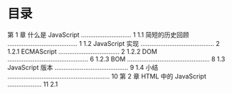 # 目录

第 1 章 什么是 JavaScript ............................ 1
1.1 简短的历史回顾 ....................................... 1
1.2 JavaScript 实现 ......................................... 2
1.2.1 ECMAScript .................................. 2
1.2.2 DOM ............................................. 6
1.2.3 BOM .............................................. 8
1.3 JavaScript 版本 ......................................... 9
1.4 小结 ......................................................... 10
第 2 章 HTML 中的 JavaScript ................... 11
2.1 <script>元素 ......................................... 11
2.1.1 标签位置 ...................................... 13
2.1.2 推迟执行脚本 .............................. 14
2.1.3 异步执行脚本 .............................. 14
2.1.4 动态加载脚本 .............................. 15
2.1.5 XHTML 中的变化 ........................ 16
2.1.6 废弃的语法 .................................. 17
2.2 行内代码与外部文件 ............................... 18
2.3 文档模式 .................................................. 18
2.4 <noscript>元素 .................................... 19
2.5 小结 ......................................................... 20
第 3 章 语言基础 ............................................ 21
3.1 语法 ......................................................... 21
3.1.1 区分大小写 .................................. 21
3.1.2 标识符 .......................................... 21
3.1.3 注释 .............................................. 22
3.1.4 严格模式 ...................................... 22
3.1.5 语句 .............................................. 22
3.2 关键字与保留字 ...................................... 23
3.3 变量 ......................................................... 24
3.3.1 var 关键字 .................................. 24
3.3.2 let 声明 ...................................... 25
3.3.3 const 声明 .................................. 28
3.3.4 声明风格及最佳实践 ................... 29
3.4 数据类型 .................................................. 30
3.4.1 typeof 操作符 ............................ 30
3.4.2 Undefined 类型 ......................... 30
3.4.3 Null 类型 .................................... 32
3.4.4 Boolean 类型 .............................. 33
3.4.5 Number 类型 ................................ 33
3.4.6 String 类型 ................................ 38
3.4.7 Symbol 类型 ................................ 44
3.4.8 Object 类型 ................................ 56
3.5 操作符 ..................................................... 56
3.5.1 一元操作符 .................................. 56
3.5.2 位操作符 ...................................... 59
3.5.3 布尔操作符 .................................. 64
3.5.4 乘性操作符 .................................. 66
3.5.5 指数操作符 .................................. 67
3.5.6 加性操作符 .................................. 68
3.5.7 关系操作符 .................................. 69
3.5.8 相等操作符 .................................. 70
3.5.9 条件操作符 .................................. 72
3.5.10 赋值操作符 ................................ 72
3.5.11 逗号操作符 ................................ 73
3.6 语句 ......................................................... 73
3.6.1 if 语句 ........................................ 73
3.6.2 do-while 语句 ............................ 74
3.6.3 while 语句 .................................. 74
xiv 目 录
3.6.4 for 语句 ...................................... 74
3.6.5 for-in 语句 ................................ 75
3.6.6 for-of 语句 ................................ 76
3.6.7 标签语句 ...................................... 76
3.6.8 break 和 continue 语句 ........... 76
3.6.9 with 语句 .................................... 78
3.6.10 switch 语句 .............................. 78
3.7 函数 ......................................................... 80
3.8 小结 ......................................................... 82
第 4 章 变量、作用域与内存....................... 83
4.1 原始值与引用值 ...................................... 83
4.1.1 动态属性 ...................................... 83
4.1.2 复制值 .......................................... 84
4.1.3 传递参数 ...................................... 85
4.1.4 确定类型 ...................................... 86
4.2 执行上下文与作用域 .............................. 87
4.2.1 作用域链增强 .............................. 89
4.2.2 变量声明 ...................................... 90
4.3 垃圾回收 ................................................. 94
4.3.1 标记清理 ...................................... 95
4.3.2 引用计数 ...................................... 95
4.3.3 性能 ............................................. 96
4.3.4 内存管理 ...................................... 97
4.4 小结 ....................................................... 101
第 5 章 基本引用类型 ................................. 103
5.1 Date ...................................................... 103
5.1.1 继承的方法 ................................ 105
5.1.2 日期格式化方法 ........................ 106
5.1.3 日期/时间组件方法 ................... 106
5.2 RegExp .................................................. 107
5.2.1 RegExp 实例属性 ...................... 109
5.2.2 RegExp 实例方法 ...................... 109
5.2.3 RegExp 构造函数属性 .............. 111
5.2.4 模式局限 .................................... 113
5.3 原始值包装类型 .................................... 113
5.3.1 Boolean .................................... 114
5.3.2 Number ...................................... 115
5.3.3 String ...................................... 117
5.4 单例内置对象 ........................................ 128
5.4.1 Global ...................................... 128
5.4.2 Math .......................................... 132
5.5 小结 ....................................................... 135
第 6 章 集合引用类型 ................................. 136
6.1 Object .................................................. 136
6.2 Array .................................................... 138
6.2.1 创建数组 .................................... 138
6.2.2 数组空位 .................................... 140
6.2.3 数组索引 .................................... 141
6.2.4 检测数组 .................................... 142
6.2.5 迭代器方法 ................................ 143
6.2.6 复制和填充方法 ........................ 143
6.2.7 转换方法 .................................... 145
6.2.8 栈方法 ....................................... 147
6.2.9 队列方法 .................................... 147
6.2.10 排序方法 .................................. 148
6.2.11 操作方法 .................................. 150
6.2.12 搜索和位置方法 ...................... 151
6.2.13 迭代方法 .................................. 153
6.2.14 归并方法 .................................. 154
6.3 定型数组 ............................................... 155
6.3.1 历史 ........................................... 155
6.3.2 ArrayBuffer ............................ 155
6.3.3 DataView .................................. 156
6.3.4 定型数组 .................................... 159
6.4 Map ........................................................ 163
6.4.1 基本 API .................................... 164
6.4.2 顺序与迭代 ................................ 166
6.4.3 选择 Object 还是 Map .............. 168
6.5 WeakMap ................................................ 168
6.5.1 基本 API .................................... 168
6.5.2 弱键 ........................................... 170
6.5.3 不可迭代键 ................................ 170
6.5.4 使用弱映射 ................................ 171
目 录 xv
2
3
4
5
6
7
8
9
10
11
12
13
14
15
16
18
17
6.6 Set ......................................................... 173
6.6.1 基本 API ..................................... 173
6.6.2 顺序与迭代 ................................ 175
6.6.3 定义正式集合操作 ..................... 176
6.7 WeakSet ................................................ 178
6.7.1 基本 API ..................................... 178
6.7.2 弱值 ............................................ 179
6.7.3 不可迭代值 ................................ 180
6.7.4 使用弱集合 ................................ 180
6.8 迭代与扩展操作 .................................... 180
6.9 小结 ....................................................... 182
第 7 章 迭代器与生成器 ............................. 183
7.1 理解迭代 ................................................ 183
7.2 迭代器模式 ............................................ 184
7.2.1 可迭代协议 ................................ 184
7.2.2 迭代器协议 ................................ 186
7.2.3 自定义迭代器 ............................ 188
7.2.4 提前终止迭代器 ......................... 190
7.3 生成器 .................................................... 192
7.3.1 生成器基础 ................................ 192
7.3.2 通过 yield 中断执行 ................ 194
7.3.3 生成器作为默认迭代器 ............. 201
7.3.4 提前终止生成器 ......................... 202
7.4 小结 ....................................................... 204
第 8 章 对象、类与面向对象编程 ............ 205
8.1 理解对象 ................................................ 205
8.1.1 属性的类型 ................................ 206
8.1.2 定义多个属性 ............................ 208
8.1.3 读取属性的特性 ......................... 209
8.1.4 合并对象 .................................... 210
8.1.5 对象标识及相等判定 ................. 213
8.1.6 增强的对象语法 ......................... 213
8.1.7 对象解构 .................................... 216
8.2 创建对象 ................................................ 220
8.2.1 概述 ............................................ 220
8.2.2 工厂模式 .................................... 220
8.2.3 构造函数模式 ............................ 221
8.2.4 原型模式 .................................... 224
8.2.5 对象迭代 .................................... 233
8.3 继承 ....................................................... 238
8.3.1 原型链 ........................................ 238
8.3.2 盗用构造函数 ............................ 243
8.3.3 组合继承 .................................... 244
8.3.4 原型式继承 ................................ 245
8.3.5 寄生式继承 ................................ 246
8.3.6 寄生式组合继承 ........................ 247
8.4 类 ........................................................... 249
8.4.1 类定义 ........................................ 249
8.4.2 类构造函数 ................................ 250
8.4.3 实例、原型和类成员 ................. 254
8.4.4 继承............................................ 258
8.5 小结 ....................................................... 265
第 9 章 代理与反射 ..................................... 266
9.1 代理基础 ................................................ 266
9.1.1 创建空代理 ................................ 266
9.1.2 定义捕获器 ................................ 267
9.1.3 捕获器参数和反射 API ............. 268
9.1.4 捕获器不变式 ............................ 270
9.1.5 可撤销代理 ................................ 271
9.1.6 实用反射 API ............................. 271
9.1.7 代理另一个代理 ........................ 273
9.1.8 代理的问题与不足 ..................... 273
9.2 代理捕获器与反射方法 ......................... 274
9.2.1 get() ......................................... 275
9.2.2 set() ......................................... 275
9.2.3 has() ......................................... 276
9.2.4 defineProperty() ................. 277
9.2.5 getOwnProperty￾Descriptor() .......................... 277
9.2.6 deleteProperty() ................. 278
9.2.7 ownKeys() ................................ 279
9.2.8 getPrototypeOf() ................. 279
9.2.9 setPrototypeOf() ................. 280
xvi 目 录
9.2.10 isExtensible() .................... 280
9.2.11 preventExtensions() ......... 281
9.2.12 apply() .................................. 281
9.2.13 construct() .......................... 282
9.3 代理模式 ............................................... 283
9.3.1 跟踪属性访问 ............................ 283
9.3.2 隐藏属性 .................................... 283
9.3.3 属性验证 .................................... 284
9.3.4 函数与构造函数参数验证 ......... 284
9.3.5 数据绑定与可观察对象 ............. 285
9.4 小结 ....................................................... 286
第 10 章 函数 ................................................ 287
10.1 箭头函数 .............................................. 288
10.2 函数名 ................................................. 289
10.3 理解参数 .............................................. 290
10.4 没有重载 .............................................. 292
10.5 默认参数值 .......................................... 293
10.6 参数扩展与收集 .................................. 295
10.6.1 扩展参数 ................................ 295
10.6.2 收集参数 ................................ 296
10.7 函数声明与函数表达式 ....................... 297
10.8 函数作为值 .......................................... 297
10.9 函数内部 .............................................. 299
10.9.1 arguments ............................ 299
10.9.2 this ....................................... 300
10.9.3 caller ................................... 301
10.9.4 new.target .......................... 301
10.10 函数属性与方法 ................................ 302
10.11 函数表达式 ........................................ 304
10.12 递归 ................................................... 306
10.13 尾调用优化 ........................................ 307
10.13.1 尾调用优化的条件 ............. 307
10.13.2 尾调用优化的代码 ............. 309
10.14 闭包 ................................................... 309
10.14.1 this 对象 .......................... 312
10.14.2 内存泄漏 ............................ 314
10.15 立即调用的函数表达式 ..................... 314
10.16 私有变量 ........................................... 316
10.16.1 静态私有变量 .................... 317
10.16.2 模块模式 ............................ 318
10.16.3 模块增强模式 .................... 320
10.17 小结 ................................................... 321
第 11 章 期约与异步函数 ........................... 322
11.1 异步编程 ............................................. 322
11.1.1 同步与异步 ............................ 322
11.1.2 以往的异步编程模式 ............. 323
11.2 期约 ..................................................... 325
11.2.1 Promises/A+规范 ................... 325
11.2.2 期约基础 ................................ 325
11.2.3 期约的实例方法 .................... 329
11.2.4 期约连锁与期约合成 ............. 338
11.2.5 期约扩展 ................................ 345
11.3 异步函数 ............................................. 347
11.3.1 异步函数 ................................ 348
11.3.2 停止和恢复执行 .................... 353
11.3.3 异步函数策略 ........................ 356
11.4 小结 ..................................................... 360
第 12 章 BOM .............................................. 361
12.1 window 对象 ....................................... 361
12.1.1 Global 作用域 ...................... 361
12.1.2 窗口关系 ................................ 362
12.1.3 窗口位置与像素比 ................ 362
12.1.4 窗口大小 ................................ 363
12.1.5 视口位置 ................................ 364
12.1.6 导航与打开新窗口 ................ 365
12.1.7 定时器 .................................... 368
12.1.8 系统对话框 ............................ 370
12.2 location 对象 ................................... 372
12.2.1 查询字符串 ............................ 372
12.2.2 操作地址 ................................ 373
12.3 navigator 对象 ................................. 375
12.3.1 检测插件 ................................ 376
12.3.2 注册处理程序 ........................ 378
目 录 xvii
2
3
4
5
6
7
8
9
10
11
12
13
14
15
16
18
17
12.4 screen 对象 ........................................ 379
12.5 history 对象 ...................................... 379
12.5.1 导航 ........................................ 379
12.5.2 历史状态管理 ......................... 380
12.6 小结 ..................................................... 381
第 13 章 客户端检测 ................................... 382
13.1 能力检测 .............................................. 382
13.1.1 安全能力检测 ......................... 383
13.1.2 基于能力检测进行浏览器
分析 ........................................ 384
13.2 用户代理检测 ...................................... 386
13.2.1 用户代理的历史 ..................... 386
13.2.2 浏览器分析 ............................ 392
13.3 软件与硬件检测 .................................. 394
13.3.1 识别浏览器与操作系统 ......... 394
13.3.2 浏览器元数据 ......................... 395
13.3.3 硬件 ........................................ 400
13.4 小结 ..................................................... 400
第 14 章 DOM ............................................... 401
14.1 节点层级 .............................................. 401
14.1.1 Node 类型 .............................. 402
14.1.2 Document 类型 ...................... 407
14.1.3 Element 类型 ........................ 414
14.1.4 Text 类型 .............................. 420
14.1.5 Comment 类型 ........................ 423
14.1.6 CDATASection 类型 .............. 423
14.1.7 DocumentType 类型 .............. 424
14.1.8 DocumentFragment 类型 ..... 424
14.1.9 Attr 类型 .............................. 425
14.2 DOM 编程 ............................................ 426
14.2.1 动态脚本 ................................ 426
14.2.2 动态样式 ................................ 428
14.2.3 操作表格 ................................ 429
14.2.4 使用 NodeList ...................... 431
14.3 MutationObserver 接口 ................... 432
14.3.1 基本用法 ................................ 433
14.3.2 MutationObserverInit
与观察范围 ............................ 437
14.3.3 异步回调与记录队列 ............. 442
14.3.4 性能、内存与垃圾回收 ......... 443
14.4 小结 ..................................................... 444
第 15 章 DOM 扩展 ..................................... 445
15.1 Selectors API ....................................... 445
15.1.1 querySelector() ................ 445
15.1.2 querySelectorAll() ......... 446
15.1.3 matches() ............................ 447
15.2 元素遍历 .............................................. 447
15.3 HTML5 ................................................ 448
15.3.1 CSS 类扩展 ............................ 448
15.3.2 焦点管理 ................................ 450
15.3.3 HTMLDocument 扩展 ............. 450
15.3.4 字符集属性 ............................ 451
15.3.5 自定义数据属性 ..................... 451
15.3.6 插入标记 ................................ 452
15.3.7 scrollIntoView() .............. 456
15.4 专有扩展 .............................................. 456
15.4.1 children 属性 ...................... 456
15.4.2 contains()方法 ................... 457
15.4.3 插入标记 ................................ 457
15.4.4 滚动 ........................................ 459
15.5 小结 ..................................................... 459
第 16 章 DOM2 和 DOM3 ......................... 460
16.1 DOM 的演进 ........................................ 460
16.1.1 XML 命名空间 ....................... 461
16.1.2 其他变化 ................................ 464
16.2 样式 ..................................................... 467
16.2.1 存取元素样式 ........................ 467
16.2.2 操作样式表 ............................ 470
16.2.3 元素尺寸 ................................ 472
16.3 遍历 ..................................................... 476
16.3.1 NodeIterator ...................... 478
16.3.2 TreeWalker .......................... 480
xviii 目 录
16.4 范围 ..................................................... 481
16.4.1 DOM 范围 .............................. 482
16.4.2 简单选择 ................................ 482
16.4.3 复杂选择 ................................ 483
16.4.4 操作范围 ................................ 484
16.4.5 范围插入 ................................ 486
16.4.6 范围折叠 ................................ 487
16.4.7 范围比较 ................................ 488
16.4.8 复制范围 ................................ 489
16.4.9 清理 ........................................ 489
16.5 小结 ..................................................... 489
第 17 章 事件 ................................................ 490
17.1 事件流 ................................................. 490
17.1.1 事件冒泡 ................................ 490
17.1.2 事件捕获 ................................ 491
17.1.3 DOM 事件流 .......................... 492
17.2 事件处理程序 ...................................... 493
17.2.1 HTML 事件处理程序 ............. 493
17.2.2 DOM0 事件处理程序 ............. 495
17.2.3 DOM2 事件处理程序 ............. 495
17.2.4 IE 事件处理程序 .................... 497
17.2.5 跨浏览器事件处理程序 ......... 498
17.3 事件对象 .............................................. 499
17.3.1 DOM 事件对象 ...................... 499
17.3.2 IE 事件对象 ............................ 502
17.3.3 跨浏览器事件对象 ................. 503
17.4 事件类型 .............................................. 505
17.4.1 用户界面事件 ........................ 506
17.4.2 焦点事件 ................................ 510
17.4.3 鼠标和滚轮事件 ..................... 510
17.4.4 键盘与输入事件 ..................... 518
17.4.5 合成事件 ................................ 522
17.4.6 变化事件 ................................ 523
17.4.7 HTML5 事件 .......................... 523
17.4.8 设备事件 ................................ 528
17.4.9 触摸及手势事件 ..................... 531
17.4.10 事件参考 .............................. 534
17.5 内存与性能.......................................... 540
17.5.1 事件委托 ................................ 540
17.5.2 删除事件处理程序 ................ 541
17.6 模拟事件 ............................................. 543
17.6.1 DOM 事件模拟 ...................... 543
17.6.2 IE 事件模拟 ........................... 547
17.7 小结 ..................................................... 548
第 18 章 动画与 Canvas 图形 .................. 549
18.1 使用 requestAnimationFrame ........ 549
18.1.1 早期定时动画 ........................ 549
18.1.2 时间间隔的问题 .................... 550
18.1.3 requestAnimationFrame ... 550
18.1.4 cancelAnimationFrame ..... 551
18.1.5 通过 requestAnimation￾Frame 节流 ............................ 551
18.2 基本的画布功能 .................................. 552
18.3 2D 绘图上下文 .................................... 553
18.3.1 填充和描边 ............................ 554
18.3.2 绘制矩形 ................................ 554
18.3.3 绘制路径 ................................ 556
18.3.4 绘制文本 ................................ 558
18.3.5 变换 ....................................... 560
18.3.6 绘制图像 ................................ 562
18.3.7 阴影 ....................................... 563
18.3.8 渐变 ....................................... 564
18.3.9 图案 ....................................... 566
18.3.10 图像数据 .............................. 566
18.3.11 合成 ..................................... 567
18.4 WebGL ................................................ 569
18.4.1 WebGL 上下文 ...................... 569
18.4.2 WebGL 基础 .......................... 569
18.4.3 WebGL1 与 WebGL2 ............. 579
18.5 小结 ..................................................... 579
第 19 章 表单脚本 ....................................... 581
19.1 表单基础 ............................................. 581
19.1.1 提交表单 ................................ 582
19.1.2 重置表单 ................................ 583
目 录 xix
2
3
4
5
6
7
8
9
10
11
12
13
14
15
16
18
17
19.1.3 表单字段 ................................ 583
19.2 文本框编程 .......................................... 587
19.2.1 选择文本 ................................ 588
19.2.2 输入过滤 ................................ 590
19.2.3 自动切换 ................................ 593
19.2.4 HTML5 约束验证 API ........... 594
19.3 选择框编程 .......................................... 597
19.3.1 选项处理 ................................ 598
19.3.2 添加选项 ................................ 599
19.3.3 移除选项 ................................ 600
19.3.4 移动和重排选项 ..................... 601
19.4 表单序列化 .......................................... 601
19.5 富文本编辑 .......................................... 603
19.5.1 使用 contenteditable ....... 603
19.5.2 与富文本交互 ......................... 604
19.5.3 富文件选择 ............................ 606
19.5.4 通过表单提交富文本 ............. 607
19.6 小结 ..................................................... 608
第 20 章 JavaScript API ............................ 609
20.1 Atomics 与 SharedArrayBuffer....... 609
20.1.1 SharedArrayBuffer ............ 610
20.1.2 原子操作基础 ......................... 611
20.2 跨上下文消息 ...................................... 616
20.3 Encoding API ....................................... 617
20.3.1 文本编码 ................................ 617
20.3.2 文本解码 ................................ 619
20.4 File API 与 Blob API ........................... 622
20.4.1 File 类型 .............................. 622
20.4.2 FileReader 类型 .................. 622
20.4.3 FileReaderSync 类型 ......... 624
20.4.4 Blob 与部分读取 ................... 624
20.4.5 对象 URL 与 Blob ................. 625
20.4.6 读取拖放文件 ......................... 626
20.5 媒体元素 .............................................. 627
20.5.1 属性 ........................................ 627
20.5.2 事件 ........................................ 628
20.5.3 自定义媒体播放器 ................. 629
20.5.4 检测编解码器 ........................ 630
20.5.5 音频类型 ................................ 631
20.6 原生拖放 .............................................. 631
20.6.1 拖放事件 ................................ 631
20.6.2 自定义放置目标 ..................... 632
20.6.3 dataTransfer 对象 ............. 632
20.6.4 dropEffect 与
effectAllowed .................... 633
20.6.5 可拖动能力 ............................ 634
20.6.6 其他成员 ................................ 634
20.7 Notifications API ................................. 635
20.7.1 通知权限 ................................ 635
20.7.2 显示和隐藏通知 ..................... 635
20.7.3 通知生命周期回调 ................. 636
20.8 Page Visibility API .............................. 636
20.9 Streams API ......................................... 637
20.9.1 理解流 .................................... 637
20.9.2 可读流 .................................... 638
20.9.3 可写流 .................................... 640
20.9.4 转换流 .................................... 641
20.9.5 通过管道连接流 ..................... 642
20.10 计时 API ............................................ 644
20.10.1 High Resolution Time
API ..................................... 644
20.10.2 Performance Timeline
API ..................................... 645
20.11 Web 组件 ........................................... 648
20.11.1 HTML 模板 ........................ 648
20.11.2 影子 DOM .......................... 651
20.11.3 自定义元素 ........................ 657
20.12 Web Cryptography API ...................... 663
20.12.1 生成随机数 ........................ 663
20.12.2 使用 SubtleCrypto
对象 .................................... 664
20.13 小结 ................................................... 674
第 21 章 错误处理与调试 ........................... 675
21.1 浏览器错误报告 .................................. 675
xx 目 录
21.1.1 桌面控制台 ............................ 675
21.1.2 移动控制台 ............................ 676
21.2 错误处理 .............................................. 676
21.2.1 try/catch 语句 ..................... 676
21.2.2 抛出错误 ................................ 679
21.2.3 error 事件 ............................ 681
21.2.4 错误处理策略 ........................ 682
21.2.5 识别错误 ................................ 682
21.2.6 区分重大与非重大错误 ......... 686
21.2.7 把错误记录到服务器中 ......... 687
21.3 调试技术 .............................................. 688
21.3.1 把消息记录到控制台 ............. 688
21.3.2 理解控制台运行时 ................. 689
21.3.3 使用 JavaScript 调试器 .......... 689
21.3.4 在页面中打印消息 ................. 690
21.3.5 补充控制台方法 ..................... 690
21.3.6 抛出错误 ................................ 690
21.4 旧版 IE 的常见错误 ............................. 691
21.4.1 无效字符 ................................ 691
21.4.2 未找到成员 ............................ 692
21.4.3 未知运行时错误 ..................... 692
21.4.4 语法错误 ................................ 692
21.4.5 系统找不到指定资源 ............. 693
21.5 小结 ..................................................... 693
第 22 章 处理 XML ...................................... 694
22.1 浏览器对 XML DOM 的支持 .............. 694
22.1.1 DOM Level 2 Core ................. 694
22.1.2 DOMParser 类型 .................... 695
22.1.3 XMLSerializer 类型 ........... 696
22.2 浏览器对 XPath 的支持 ....................... 696
22.2.1 DOM Level 3 XPath ............... 696
22.2.2 单个节点结果 ........................ 698
22.2.3 简单类型结果 ........................ 698
22.2.4 默认类型结果 ........................ 699
22.2.5 命名空间支持 ........................ 699
22.3 浏览器对 XSLT 的支持 ....................... 700
22.3.1 XSLTProcessor 类型 ........... 700
22.3.2 使用参数 ................................ 701
22.3.3 重置处理器 ............................ 702
22.4 小结 ..................................................... 702
第 23 章 JSON ............................................. 703
23.1 语法 ..................................................... 703
23.1.1 简单值 .................................... 703
23.1.2 对象 ....................................... 704
23.1.3 数组 ....................................... 704
23.2 解析与序列化 ...................................... 706
23.2.1 JSON 对象 ............................. 706
23.2.2 序列化选项 ............................ 707
23.2.3 解析选项 ................................ 710
23.3 小结 ..................................................... 710
第 24 章 网络请求与远程资源 .................. 711
24.1 XMLHttpRequest 对象 ...................... 711
24.1.1 使用 XHR .............................. 712
24.1.2 HTTP 头部 ............................. 713
24.1.3 GET 请求 ............................... 715
24.1.4 POST 请求 ............................. 715
24.1.5 XMLHttpRequest Level 2 ...... 716
24.2 进度事件 ............................................. 718
24.2.1 load 事件 .............................. 718
24.2.2 progress 事件 ..................... 719
24.3 跨源资源共享 ...................................... 719
24.3.1 预检请求 ................................ 720
24.3.2 凭据请求 ................................ 721
24.4 替代性跨源技术 .................................. 721
24.4.1 图片探测 ................................ 721
24.4.2 JSONP .................................... 722
24.5 Fetch API ............................................. 722
24.5.1 基本用法 ................................ 723
24.5.2 常见 Fetch 请求模式 .............. 728
24.5.3 Headers 对象 ........................ 730
24.5.4 Request 对象 ........................ 732
24.5.5 Response 对象 ..................... 735
24.5.6 Request、Response 及
Body 混入 .............................. 739
目 录 xxi
2
3
4
5
6
7
8
9
10
11
12
13
14
15
16
18
17
24.6 Beacon API .......................................... 747
24.7 Web Socket .......................................... 747
24.7.1 API ......................................... 748
24.7.2 发送和接收数据 ..................... 748
24.7.3 其他事件 ................................ 748
24.8 安全 ..................................................... 749
24.9 小结 ..................................................... 750
第 25 章 客户端存储 ................................... 751
25.1 cookie ................................................... 751
25.1.1 限制 ........................................ 751
25.1.2 cookie 的构成 ......................... 752
25.1.3 JavaScript 中的 cookie ........... 753
25.1.4 子 cookie ................................ 755
25.1.5 使用 cookie 的注意事项 ......... 759
25.2 Web Storage ......................................... 759
25.2.1 Storage 类型 ........................ 759
25.2.2 sessionStorage 对象 ......... 760
25.2.3 localStorage 对象 .............. 761
25.2.4 存储事件 ................................ 762
25.2.5 限制 ........................................ 762
25.3 IndexedDB ........................................... 762
25.3.1 数据库 .................................... 763
25.3.2 对象存储 ................................ 763
25.3.3 事务 ........................................ 764
25.3.4 插入对象 ................................ 765
25.3.5 通过游标查询 ......................... 765
25.3.6 键范围 .................................... 767
25.3.7 设置游标方向 ......................... 768
25.3.8 索引 ........................................ 769
25.3.9 并发问题 ................................ 770
25.3.10 限制 ...................................... 771
25.4 小结 ..................................................... 771
第 26 章 模块 ................................................ 772
26.1 理解模块模式 ...................................... 772
26.1.1 模块标识符 ............................ 772
26.1.2 模块依赖 ................................ 773
26.1.3 模块加载 ................................ 773
26.1.4 入口 ........................................ 773
26.1.5 异步依赖 ................................ 774
26.1.6 动态依赖 ................................ 774
26.1.7 静态分析 ................................ 774
26.1.8 循环依赖 ................................ 775
26.2 凑合的模块系统 .................................. 776
26.3 使用 ES6 之前的模块加载器............... 779
26.3.1 CommonJS ............................. 779
26.3.2 异步模块定义 ........................ 781
26.3.3 通用模块定义 ........................ 782
26.3.4 模块加载器终将没落 ............. 782
26.4 使用 ES6 模块 ..................................... 783
26.4.1 模块标签及定义 ..................... 783
26.4.2 模块加载 ................................ 784
26.4.3 模块行为 ................................ 784
26.4.4 模块导出 ................................ 785
26.4.5 模块导入 ................................ 787
26.4.6 模块转移导出 ........................ 789
26.4.7 工作者模块 ............................ 789
26.4.8 向后兼容 ................................ 790
26.5 小结 ..................................................... 790
第 27 章 工作者线程 ................................... 791
27.1 工作者线程简介 .................................. 791
27.1.1 工作者线程与线程 ................. 791
27.1.2 工作者线程的类型 ................. 792
27.1.3 WorkerGlobalScope ........... 793
27.2 专用工作者线程 .................................. 793
27.2.1 专用工作者线程的基本
概念 ........................................ 794
27.2.2 专用工作者线程与隐式
MessagePorts ...................... 796
27.2.3 专用工作者线程的生命
周期 ........................................ 796
27.2.4 配置 Worker 选项 ................. 798
27.2.5 在 JavaScript 行内创建
工作者线程 ............................ 798
27.2.6 在工作者线程中动态执行
脚本 ........................................ 799
xxii 目 录
27.2.7 委托任务到子工作者线程 ..... 800
27.2.8 处理工作者线程错误 ............. 801
27.2.9 与专用工作者线程通信 ......... 801
27.2.10 工作者线程数据传输 ........... 805
27.2.11 线程池 .................................. 810
27.3 共享工作者线程 .................................. 813
27.3.1 共享工作者线程简介 ............. 813
27.3.2 理解共享工作者线程的
生命周期 ................................ 815
27.3.3 连接到共享工作者线程 ......... 816
27.4 服务工作者线程 .................................. 817
27.4.1 服务工作者线程基础 ............. 818
27.4.2 服务工作者线程缓存 ............. 824
27.4.3 服务工作者线程客户端 ......... 829
27.4.4 服务工作者线程与一致性 ..... 829
27.4.5 理解服务工作者线程的
生命周期 ................................ 830
27.4.6 控制反转与服务工作者
线程持久化 ............................ 834
27.4.7 通过 updateViaCache
管理服务文件缓存 ................. 835
27.4.8 强制性服务工作者线程
操作 ........................................ 835
27.4.9 服务工作者线程消息 ............. 836
27.4.10 拦截 fetch 事件 ................. 837
27.4.11 推送通知 .............................. 839
27.5 小结 ..................................................... 841
第 28 章 最佳实践 ....................................... 842
28.1 可维护性 ............................................. 842
28.1.1 什么是可维护的代码 ............. 842
28.1.2 编码规范 ................................ 843
28.1.3 松散耦合 ................................ 845
28.1.4 编码惯例 ................................ 848
28.2 性能 ..................................................... 851
28.2.1 作用域意识 ............................ 851
28.2.2 选择正确的方法 .................... 852
28.2.3 语句最少化 ............................ 857
28.2.4 优化 DOM 交互 ..................... 858
28.3 部署 ..................................................... 861
28.3.1 构建流程 ................................ 861
28.3.2 验证 ....................................... 862
28.3.3 压缩 ....................................... 863
28.4 小结 ..................................................... 864
附录 A ES2018 和 ES2019（图灵社区下载）
附录 B 严格模式（图灵社区下载）
附录 C JavaScript 库和框架（图灵社区下载）
附录 D JavaScript 工具（图灵社区下载）
